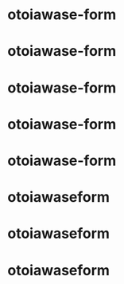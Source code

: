 # otoiawase-form
# otoiawase-form
# otoiawase-form
# otoiawase-form
# otoiawase-form
# otoiawaseform
# otoiawaseform
# otoiawaseform
